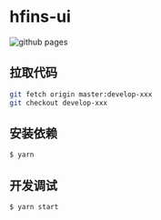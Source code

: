 hfins-ui
========

![github pages](https://github.com/hfins/hfins-ui/workflows/github%20pages/badge.svg?branch=master)

## 拉取代码
```bash
git fetch origin master:develop-xxx
git checkout develop-xxx
```

## 安装依赖

```bash
$ yarn
```

## 开发调试

```bash
$ yarn start
```
